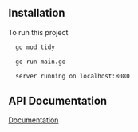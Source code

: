 
## Installation

To run this project

```bash
  go mod tidy
```

```bash
  go run main.go
```
```bash
  server running on localhost:8080
```
## API Documentation

[Documentation](https://documenter.getpostman.com/view/27589244/2sA3dsnEMr)


